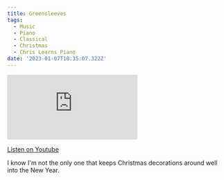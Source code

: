 ```yaml
---
title: Greensleeves
tags:
  - Music
  - Piano
  - Classical
  - Christmas
  - Chris Learns Piano
date: '2023-01-07T10:35:07.322Z'
---
```


<iframe src="https://www.youtube-nocookie.com/embed/VysJWbag96k?modestbranding=1&showinfo=0&rel=0" title="YouTube video player" frameborder="0" allow="accelerometer; autoplay; encrypted-media; gyroscope; picture-in-picture;" allowfullscreen className="youtube_video"></iframe>

[Listen on Youtube](https://youtu.be/VysJWbag96k)

I know I'm not the only one that keeps Christmas decorations around well into the New Year.
